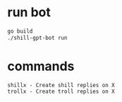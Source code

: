 # run bot

```bash
go build
./shill-gpt-bot run
```

# commands

```
shillx - Create shill replies on X
trollx - Create troll replies on X
```